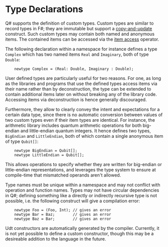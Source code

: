 # Type Declarations

Q# supports the definition of custom types. Custom types are similar to record types in F#; they are immutable but support a [copy-and-update](https://github.com/microsoft/qsharp-language/blob/main/Specifications/Language/3_Expressions/CopyAndUpdateExpressions.md) construct. 
Such custom types may contain both named and anonymous items. 
The contained items can be accessed via the [item access](https://github.com/microsoft/qsharp-language/blob/main/Specifications/Language/3_Expressions/ItemAccessExpressions.md) operator.

The following declaration within a namespace for instance defines a type `Complex` which has two named items `Real` and `Imaginary`, both of type `Double`:
```qsharp
    newtype Complex = (Real: Double, Imaginary : Double);
```

User defined types are particularly useful for two reasons. For one, 
as long as the libraries and programs that use the defined types access items via their name rather than by deconstruction, the type can be extended to contain additional items later on without breaking any of the library code. Accessing items via deconstruction is hence generally discouraged.

Furthermore, they allow to clearly convey the intent and expectations for a certain data type, since there is no automatic conversion between values of two custom types even if their item types are identical.
For instance, the arithmetic library includes quantum arithmetic operations for both big-endian and little-endian quantum integers.
It hence defines two types, `BigEndian` and `LittleEndian`, both of which contain a single anonymous item of type `Qubit[]`:
```qsharp
    newtype BigEndian = Qubit[];
    newtype LittleEndian = Qubit[];
```
This allows operations to specify whether they are written for big-endian or little-endian representations, and leverages the type system to ensure at compile-time that mismatched operands aren't allowed.

Type names must be unique within a namespace and may not conflict with operation and function names. Types may not have circular dependencies in Q#; defining something like a directly or indirectly recursive type is not possible, i.e. the following construct will give a compilation error: 
```qsharp
    newtype Foo = (Foo, Int); // gives an error
    newtype Bar = Baz;        // gives an error
    newtype Baz = Bar;        // gives an error
```

Udt constructors are automatically generated by the compiler. Currently, it is not yet possible to define a custom constructor, though this may be a desireable addition to the language in the future. 
